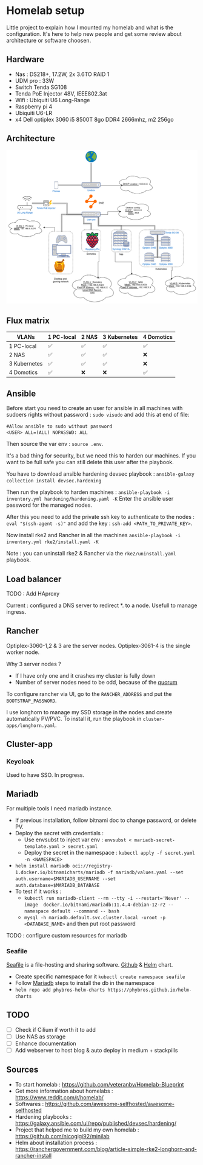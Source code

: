 # Homelab setup

Little project to explain how I mounted my homelab and what is the configuration.
It's here to help new people and get some review about architecture or software choosen.

## Hardware
- Nas : DS218+, 17.2W, 2x 3.6TO RAID 1
- UDM pro : 33W
- Switch Tenda SG108
- Tenda PoE Injector 48V, IEEE802.3at
- Wifi : Ubiquiti U6 Long-Range
- Raspberry pi 4
- Ubiquiti U6-LR
- x4 Dell optiplex 3060 i5 8500T 8go DDR4 2666mhz, m2 256go

## Architecture
![Alt text](images/Network_archi.drawio.png?raw=true "Network architecture")

## Flux matrix

| VLANs       | 1 PC-local | 2 NAS | 3 Kubernetes    | 4 Domotics  |
| ----        | ----       | ----  | ----            | ----        |
| 1 PC-local  | ✅          | ✅     | ✅            | ✅          |
| 2 NAS       | ✅          | ✅     | ✅            | ❌          |
| 3 Kubernetes| ✅          | ✅     | ✅            | ❌          |
| 4 Domotics  | ✅          | ❌     | ❌            | ✅          |


## Ansible
Before start you need to create an user for ansible in all machines with sudoers rights without password :
`sudo visudo` and add this at end of file: 
```
#Allow ansible to sudo without password
<USER> ALL=(ALL) NOPASSWD: ALL
```
Then source the var env : `source .env`.

It's a bad thing for security, but we need this to harden our machines.
If you want to be full safe you can still delete this user after the playbook.

You have to download ansible hardening devsec playbook :
`ansible-galaxy collection install devsec.hardening`


Then run the playbook to harden machines :
`ansible-playbook -i inventory.yml hardening/hardening.yaml -K`
Enter the ansible user password for the managed nodes.

After this you need to add the private ssh key to authenticate to the nodes : `eval "$(ssh-agent -s)"` and add the key : `ssh-add <PATH_TO_PRIVATE_KEY>`.

Now install rke2 and Rancher in all the machines
`ansible-playbook -i inventory.yml rke2/install.yaml -K`

Note : you can uninstall rke2 & Rancher via the `rke2/uninstall.yaml` playbook.

## Load balancer
TODO : Add HAproxy

Current : configured a DNS server to redirect *.<DOMAIN> to a node. Usefull to manage ingress.

## Rancher
Optiplex-3060-1,2 & 3 are the server nodes.
Optiplex-3061-4 is the single worker node.

Why 3 server nodes ?
- If I have only one and it crashes my cluster is fully down
- Number of server nodes need to be odd, because of the [quorum](https://medium.com/@osmarrod18/decoding-quorum-in-kubernetes-a-journey-of-learning-4e5de1d30e2d)

To configure rancher via UI, go to the `RANCHER_ADDRESS` and put the `BOOTSTRAP_PASSWORD`. 

I use longhorn to manage my SSD storage in the nodes and create automatically PV/PVC.
To install it, run the playbook in `cluster-apps/longhorn.yaml`.

## Cluster-app

### Keycloak
Used to have SSO.
In progress.

## Mariadb
For multiple tools I need mariadb instance.

* If previous installation, follow bitnami doc to change password, or delete PV.
* Deploy the secret with credentials :
    - Use envsubst to inject var env : `envsubst < mariadb-secret-template.yaml > secret.yaml`
    - Deploy the secret in the namespace : `kubectl apply -f secret.yaml -n <NAMESPACE>`
* `helm install mariadb oci://registry-1.docker.io/bitnamicharts/mariadb -f mariadb/values.yaml --set auth.username=$MARIADB_USERNAME --set auth.database=$MARIADB_DATABASE`
* To test if it works :
    - `kubectl run mariadb-client --rm --tty -i --restart='Never' --image  docker.io/bitnami/mariadb:11.4.4-debian-12-r2 --namespace default --command -- bash`
    - `mysql -h mariadb.default.svc.cluster.local -uroot -p <DATABASE_NAME>` and then put root password

TODO : configure custom resources for mariadb

### Seafile
[Seafile](https://manual.seafile.com/latest/) is a file-hosting and sharing software.
[Github](https://github.com/300481/seafile-server) & [Helm](https://artifacthub.io/packages/helm/phybros-helm-charts/seafile) chart.

* Create specific namespace for it `kubectl create namespace seafile`
* Follow [Mariadb](#mariadb) steps to install the db in the namespace
* `helm repo add phybros-helm-charts https://phybros.github.io/helm-charts`


## TODO

- [ ] Check if Cilium if worth it to add
- [ ] Use NAS as storage
- [ ] Enhance documentation
- [ ] Add webserver to host blog & auto deploy in medium + stackpills

## Sources
- To start homelab : https://github.com/veteranbv/Homelab-Blueprint
- Get more information about homelabs : https://www.reddit.com/r/homelab/
- Softwares : https://github.com/awesome-selfhosted/awesome-selfhosted
- Hardening playbooks : https://galaxy.ansible.com/ui/repo/published/devsec/hardening/
- Project that helped me to build my own homelab : https://github.com/nicogigi92/minilab
- Helm about installation process : https://ranchergovernment.com/blog/article-simple-rke2-longhorn-and-rancher-install